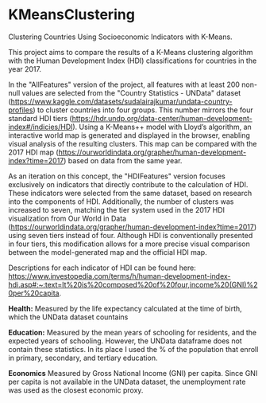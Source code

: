 # KMeansClustering
Clustering Countries Using Socioeconomic Indicators with K-Means.

This project aims to compare the results of a K-Means clustering algorithm with the Human Development Index (HDI) classifications for countries in the year 2017.

In the "AllFeatures" version of the project, all features with at least 200 non-null values are selected from the "Country Statistics - UNData" dataset (https://www.kaggle.com/datasets/sudalairajkumar/undata-country-profiles) to cluster countries into four groups. This number mirrors the four standard HDI tiers (https://hdr.undp.org/data-center/human-development-index#/indicies/HDI). Using a K-Means++ model with Lloyd’s algorithm, an interactive world map is generated and displayed in the browser, enabling visual analysis of the resulting clusters. This map can be compared with the 2017 HDI map (https://ourworldindata.org/grapher/human-development-index?time=2017) based on data from the same year.

As an iteration on this concept, the "HDIFeatures" version focuses exclusively on indicators that directly contribute to the calculation of HDI. These indicators were selected from the same dataset, based on research into the components of HDI. Additionally, the number of clusters was increased to seven, matching the tier system used in the 2017 HDI visualization from Our World in Data (https://ourworldindata.org/grapher/human-development-index?time=2017) using seven tiers instead of four. Although HDI is conventionally presented in four tiers, this modification allows for a more precise visual comparison between the model-generated map and the official HDI map.

Descriptions for each indicator of HDI can be found here: https://www.investopedia.com/terms/h/human-development-index-hdi.asp#:~:text=It%20is%20composed%20of%20four,income%20(GNI)%20per%20capita.

**Health:** Measured by the life expectancy calculated at the time of birth, which the UNData dataset countains

**Education:** Measured by the mean years of schooling for residents, and the expected years of schooling. However, the UNData dataframe does not contain these statistics. In its place I used the % of the population that enroll in primary, secondary, and tertiary education.

**Economics** Measured by Gross National Income (GNI) per capita. Since GNI per capita is not available in the UNData dataset, the unemployment rate was used as the closest economic proxy.
